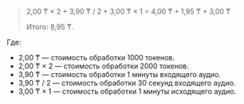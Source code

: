 > 2,00 ₸ × 2 + 3,90 ₸ / 2 + 3,00 ₸ × 1 = 4,00 ₸ + 1,95 ₸ + 3,00 ₸
>
> Итого: 8,95 ₸.

Где:

* 2,00 ₸ — стоимость обработки 1000 токенов.
* 2,00 ₸ × 2 — стоимость обработки 2000 токенов.
* 3,90 ₸ — стоимость обработки 1 минуты входящего аудио.
* 3,90 ₸ / 2 — стоимость обработки 30 секунд входящего аудио.
* 3,00 ₸ × 1 — стоимость обработки 1 минуты исходящего аудио.